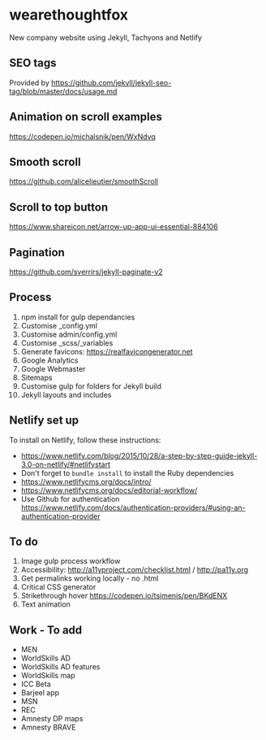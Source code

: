 # wearethoughtfox
New company website using Jekyll, Tachyons and Netlify

## SEO tags
Provided by https://github.com/jekyll/jekyll-seo-tag/blob/master/docs/usage.md

## Animation on scroll examples
https://codepen.io/michalsnik/pen/WxNdvq

## Smooth scroll
https://github.com/alicelieutier/smoothScroll

## Scroll to top button
https://www.shareicon.net/arrow-up-app-ui-essential-884106

## Pagination
https://github.com/sverrirs/jekyll-paginate-v2

## Process
1. npm install for gulp dependancies
2. Customise _config.yml
3. Customise admin/config.yml
4. Customise _scss/_variables
5. Generate favicons: https://realfavicongenerator.net
6. Google Analytics
7. Google Webmaster
8. Sitemaps
9. Customise gulp for folders for Jekyll build
10. Jekyll layouts and includes

## Netlify set up
To install on Netlify, follow these instructions:
- https://www.netlify.com/blog/2015/10/28/a-step-by-step-guide-jekyll-3.0-on-netlify/#netlifystart
- Don't forget to `bundle install` to install the Ruby dependencies
- https://www.netlifycms.org/docs/intro/
- https://www.netlifycms.org/docs/editorial-workflow/
- Use Github for authentication https://www.netlify.com/docs/authentication-providers/#using-an-authentication-provider

## To do
1. Image gulp process workflow
2. Accessibility: http://a11yproject.com/checklist.html / http://pa11y.org
3. Get permalinks working locally - no .html
4. Critical CSS generator
5. Strikethrough hover https://codepen.io/tsimenis/pen/BKdENX
6. Text animation

## Work - To add
- MEN
- WorldSkills AD
- WorldSkills AD features
- WorldSkills map
- ICC Beta
- Barjeel app
- MSN
- REC
- Amnesty DP maps
- Amnesty BRAVE
